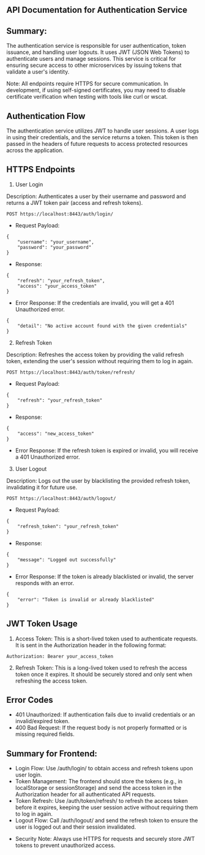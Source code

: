 ## API Documentation for Authentication Service

## Summary:

The authentication service is responsible for user authentication, token issuance, and handling user logouts. It uses JWT (JSON Web Tokens) to authenticate users and manage sessions. This service is critical for ensuring secure access to other microservices by issuing tokens that validate a user's identity.

Note: All endpoints require HTTPS for secure communication. In development, if using self-signed certificates, you may need to disable certificate verification when testing with tools like curl or wscat.

## Authentication Flow

The authentication service utilizes JWT to handle user sessions. A user logs in using their credentials, and the service returns a token. This token is then passed in the headers of future requests to access protected resources across the application.

## HTTPS Endpoints
1. User Login

Description: Authenticates a user by their username and password and returns a JWT token pair (access and refresh tokens).

```plaintext
POST https://localhost:8443/auth/login/
```

- Request Payload:

```plaintext
{
	"username": "your_username",
	"password": "your_password"
}
```

- Response:

```plaintext
{
	"refresh": "your_refresh_token",
	"access": "your_access_token"
}
```

- Error Response: If the credentials are invalid, you will get a 401 Unauthorized error.

```plaintext
{
	"detail": "No active account found with the given credentials"
}
```

2. Refresh Token

Description: Refreshes the access token by providing the valid refresh token, extending the user's session without requiring them to log in again.

```plaintext
POST https://localhost:8443/auth/token/refresh/
```

- Request Payload:

```plaintext
{
	"refresh": "your_refresh_token"
}
```

- Response:

```plaintext
{
	"access": "new_access_token"
}
```

- Error Response: If the refresh token is expired or invalid, you will receive a 401 Unauthorized error.

3. User Logout

Description: Logs out the user by blacklisting the provided refresh token, invalidating it for future use.

```plaintext
POST https://localhost:8443/auth/logout/
```

- Request Payload:

```plaintext
{
	"refresh_token": "your_refresh_token"
}
```

- Response:

```plaintext
{
	"message": "Logged out successfully"
}
```

- Error Response: If the token is already blacklisted or invalid, the server responds with an error.

```plaintext
{
	"error": "Token is invalid or already blacklisted"
}
```

## JWT Token Usage

1. Access Token: This is a short-lived token used to authenticate requests. It is sent in the Authorization header in the following format:

```plaintext
Authorization: Bearer your_access_token
```

2. Refresh Token: This is a long-lived token used to refresh the access token once it expires. It should be securely stored and only sent when refreshing the access token.

## Error Codes

- 401 Unauthorized: If authentication fails due to invalid credentials or an invalid/expired token.
- 400 Bad Request: If the request body is not properly formatted or is missing required fields.

## Summary for Frontend:

* Login Flow: Use /auth/login/ to obtain access and refresh tokens upon user login.
* Token Management: The frontend should store the tokens (e.g., in localStorage or sessionStorage) and send the access token in the Authorization header for all authenticated API requests.
* Token Refresh: Use /auth/token/refresh/ to refresh the access token before it expires, keeping the user session active without requiring them to log in again.
* Logout Flow: Call /auth/logout/ and send the refresh token to ensure the user is logged out and their session invalidated.

- Security Note: Always use HTTPS for requests and securely store JWT tokens to prevent unauthorized access.
